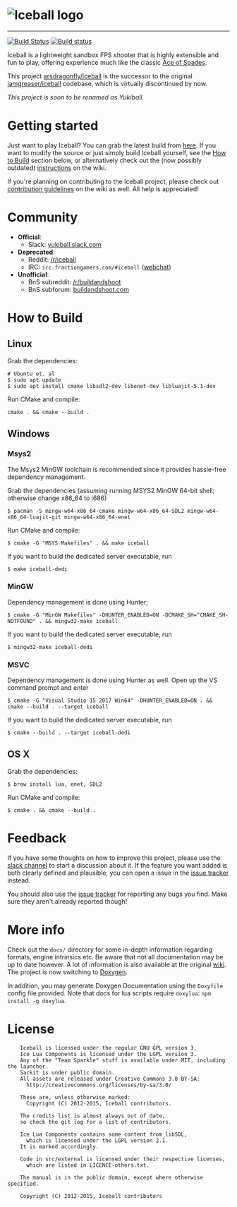 # ![Iceball logo](https://raw.githubusercontent.com/iamgreaser/iceball/master/pkg/iceball/gfx/splash_logo.png)

---------

[![Build Status](https://travis-ci.org/arsdragonfly/iceball.svg?branch=dev)](https://travis-ci.org/arsdragonfly/iceball)
[![Build status](https://ci.appveyor.com/api/projects/status/pb4eg5y0jm95iftr?svg=true)](https://ci.appveyor.com/project/arsdragonfly/iceball)

Iceball is a lightweight sandbox FPS shooter that is highly extensible and fun to play, offering experience much like the classic [Ace of Spades](http://en.wikipedia.org/wiki/Ace_of_Spades_(video_game)).

This project [arsdragonfly/iceball](https://github.com/arsdragonfly/iceball) is the successor to the original [iamgreaser/iceball](https://github.com/iamgreaser/iceball) codebase, which is virtually discontinued by now.

*This project is soon to be renamed as Yukiball.*

# Getting started

Just want to play Iceball? You can grab the latest build from [here](https://github.com/arsdragonfly/iceball/releases). If you want to modify the source or just simply build Iceball yourself, see the [How to Build](#how-to-build) section below, or alternatively check out the (now possibly outdated) [instructions](https://github.com/iamgreaser/iceball/wiki/Building) on the wiki.

If you're planning on contributing to the Iceball project, please check out [contribution guidelines](https://github.com/iamgreaser/iceball/wiki/Helping-out) on the wiki as well. All help is appreciated!

# Community

-   **Official**:
    -   Slack: [yukiball.slack.com](https://yukiball.slack.com)
-   **Deprecated**:
    -   Reddit: [/r/iceball](http://reddit.com/r/iceball)
    -   IRC: `irc.fractiongamers.com/#iceball` ([webchat](http://webchat.fractiongamers.com/?channels=iceball))
-   **Unofficial**:
    -   BnS subreddit: [/r/buildandshoot](http://reddit.com/r/buildandshoot)
    -   BnS subforum: [buildandshoot.com](http://www.buildandshoot.com/viewforum.php?f=84)

# How to Build

## Linux

Grab the dependencies:

```
# Ubuntu et. al
$ sudo apt update
$ sudo apt install cmake libsdl2-dev libenet-dev libluajit-5.1-dev
```

Run CMake and compile:

```
cmake . && cmake --build .
```

## Windows

### Msys2

The Msys2 MinGW toolchain is recommended since it provides hassle-free dependency management.

Grab the dependencies (assuming running MSYS2 MinGW 64-bit shell; otherwise change x86_64 to i686)

```
$ pacman -S mingw-w64-x86_64-cmake mingw-w64-x86_64-SDL2 mingw-w64-x86_64-luajit-git mingw-w64-x86_64-enet
```

Run CMake and compile:

```
$ cmake -G "MSYS Makefiles" . && make iceball
```

If you want to build the dedicated server executable, run

```
$ make iceball-dedi
```

### MinGW

Dependency management is done using Hunter;

```
$ cmake -G "MinGW Makefiles" -DHUNTER_ENABLED=ON -DCMAKE_SH="CMAKE_SH-NOTFOUND" . && mingw32-make iceball
```

If you want to build the dedicated server executable, run

```
$ mingw32-make iceball-dedi
```

### MSVC

Dependency management is done using Hunter as well. Open up the VS command prompt and enter

```
$ cmake -G "Visual Studio 15 2017 Win64" -DHUNTER_ENABLED=ON . && cmake --build . --target iceball
```

If you want to build the dedicated server executable, run

```
$ cmake --build . --target iceball-dedi
```

## OS X

Grab the dependencies:

```
$ brew install lua, enet, SDL2
```

Run CMake and compile:

```
$ cmake . && cmake --build .
```

# Feedback

If you have some thoughts on how to improve this project, please use the [slack channel](https://yukiball.slack.com) to start a discussion about it. If the feature you want added is both clearly defined and plausible, you can open a issue in the [issue tracker](https://github.com/arsdragonfly/iceball/issues) instead.

You should also use the [issue tracker](https://github.com/arsdragonfly/iceball/issues) for reporting any bugs you find. Make sure they aren't already reported though!

# More info

Check out the `docs/` directory for some in-depth information regarding formats, engine intrinsics etc. Be aware that not all documentation may be up to date however. A lot of information is also available at the original [wiki](https://github.com/iamgreaser/iceball/wiki).
The project is now switching to [Doxygen](http://www.doxygen.org/).

In addition, you may generate Doxygen Documentation using the `Doxyfile` config file provided. Note that docs for lua scripts require `doxylua`: `npm install -g doxylua`.

# License

```
    Iceball is licensed under the regular GNU GPL version 3.
    Ice Lua Components is licensed under the LGPL version 3.
    Any of the "Team Sparkle" stuff is available under MIT, including the launcher.
    Sackit is under public domain.
    All assets are released under Creative Commons 3.0 BY-SA:
      http://creativecommons.org/licenses/by-sa/3.0/

    These are, unless otherwise marked:
      Copyright (C) 2012-2015, Iceball contributors.

    The credits list is almost always out of date,
    so check the git log for a list of contributors.

    Ice Lua Components contains some content from libSDL,
      which is licensed under the LGPL version 2.1.
    It is marked accordingly.

    Code in src/external is licensed under their respective licenses,
      which are listed in LICENCE-others.txt.

    The manual is in the public domain, except where otherwise specified.

    Copyright (C) 2012-2015, Iceball contributors
```
